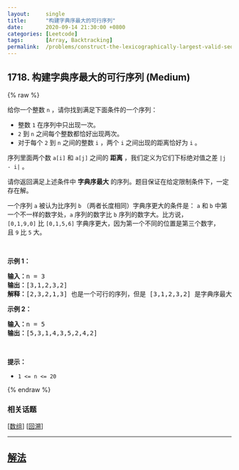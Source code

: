 ```yaml
---
layout:     single
title:      "构建字典序最大的可行序列"
date:       2020-09-14 21:30:00 +0800
categories: [Leetcode]
tags:       [Array, Backtracking]
permalink:  /problems/construct-the-lexicographically-largest-valid-sequence/
---
```


## 1718. 构建字典序最大的可行序列 (Medium)

{% raw %}

<p>给你一个整数 <code>n</code> ，请你找到满足下面条件的一个序列：</p>

<ul>
	<li>整数 <code>1</code> 在序列中只出现一次。</li>
	<li><code>2</code> 到 <code>n</code> 之间每个整数都恰好出现两次。</li>
	<li>对于每个 <code>2</code> 到 <code>n</code> 之间的整数 <code>i</code> ，两个 <code>i</code> 之间出现的距离恰好为 <code>i</code> 。</li>
</ul>

<p>序列里面两个数 <code>a[i]</code> 和 <code>a[j]</code> 之间的 <strong>距离</strong> ，我们定义为它们下标绝对值之差 <code>|j - i|</code> 。</p>

<p>请你返回满足上述条件中 <strong>字典序最大</strong> 的序列。题目保证在给定限制条件下，一定存在解。</p>

<p>一个序列 <code>a</code> 被认为比序列 <code>b</code> （两者长度相同）字典序更大的条件是： <code>a</code> 和 <code>b</code> 中第一个不一样的数字处，<code>a</code> 序列的数字比 <code>b</code> 序列的数字大。比方说，<code>[0,1,9,0]</code> 比 <code>[0,1,5,6]</code> 字典序更大，因为第一个不同的位置是第三个数字，且 <code>9</code> 比 <code>5</code> 大。</p>

<p> </p>

<p><strong>示例 1：</strong></p>

<pre><b>输入：</b>n = 3
<b>输出：</b>[3,1,2,3,2]
<b>解释：</b>[2,3,2,1,3] 也是一个可行的序列，但是 [3,1,2,3,2] 是字典序最大的序列。
</pre>

<p><strong>示例 2：</strong></p>

<pre><b>输入：</b>n = 5
<b>输出：</b>[5,3,1,4,3,5,2,4,2]
</pre>

<p> </p>

<p><strong>提示：</strong></p>

<ul>
	<li><code>1 &lt;= n &lt;= 20</code></li>
</ul>

{% endraw %}

### 相关话题
  [[数组](https://github.com/openset/leetcode/tree/master/tag/array/README.md)]
  [[回溯](https://github.com/openset/leetcode/tree/master/tag/backtracking/README.md)]

---

## [解法](https://github.com/openset/leetcode/tree/master/problems/construct-the-lexicographically-largest-valid-sequence)

